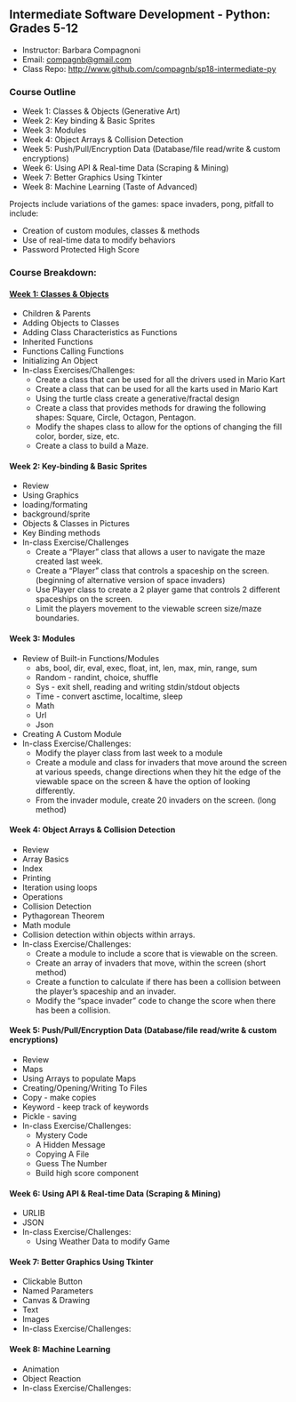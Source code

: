 ## Intermediate Software Development - Python: Grades 5-12
* Instructor: Barbara Compagnoni
* Email: compagnb@gmail.com
* Class Repo: http://www.github.com/compagnb/sp18-intermediate-py

### Course Outline
* Week 1: Classes & Objects (Generative Art)
* Week 2: Key binding & Basic Sprites
* Week 3: Modules
* Week 4: Object Arrays & Collision Detection
* Week 5: Push/Pull/Encryption Data (Database/file read/write & custom encryptions)
* Week 6: Using API & Real-time Data (Scraping & Mining) 
* Week 7: Better Graphics Using Tkinter
* Week 8: Machine Learning (Taste of Advanced)

Projects include variations of the games: space invaders, pong, pitfall to include:
* Creation of custom modules, classes & methods
* Use of real-time data to modify behaviors 
* Password Protected High Score

### Course Breakdown:

#### [Week 1: Classes & Objects](week1.md)
* Children & Parents
* Adding Objects to Classes
* Adding Class Characteristics as Functions
* Inherited Functions
* Functions Calling Functions
* Initializing An Object
* In-class Exercises/Challenges: 
    * Create a class that can be used for all the drivers used in Mario Kart
    * Create a class that can be used for all the karts used in Mario Kart
    * Using the turtle class create a generative/fractal design
    * Create a class that provides methods for drawing the following shapes: Square, Circle, Octagon, Pentagon.
    * Modify the shapes class to allow for the options of changing the fill color, border, size, etc.
    * Create a class to build a Maze.

#### Week 2: Key-binding & Basic Sprites
* Review
* Using Graphics
* loading/formating
* background/sprite
* Objects & Classes in Pictures
* Key Binding methods
* In-class Exercise/Challenges
    * Create a “Player” class that allows a user to navigate the maze created last week.
    * Create a “Player” class that controls a spaceship on the screen. (beginning of alternative version of space invaders)
    * Use Player class to create a 2 player game that controls 2 different spaceships on the screen.
    * Limit the players movement to the viewable screen size/maze boundaries.

#### Week 3: Modules
* Review of Built-in Functions/Modules
    * abs, bool, dir, eval, exec, float, int, len, max, min, range, sum
    * Random - randint, choice, shuffle
    * Sys - exit shell, reading and writing stdin/stdout objects
    * Time - convert asctime, localtime, sleep
    * Math
    * Url
    * Json
* Creating A Custom Module
* In-class Exercise/Challenges:
    * Modify the player class from last week to a module
    * Create a module and class for invaders that move around the screen at various speeds, change directions when they hit the edge of the viewable space on the screen & have the option of looking differently.
    * From the invader module, create 20 invaders on the screen. (long method)

#### Week 4: Object Arrays & Collision Detection
* Review
* Array Basics
* Index
* Printing
* Iteration using loops
* Operations
* Collision Detection
* Pythagorean Theorem
* Math module
* Collision detection within objects within arrays.
* In-class Exercise/Challenges:
    * Create a module to include a score that is viewable on the screen.
    * Create an array of invaders that move, within the screen (short method)
    * Create a function to calculate if there has been a collision between the player’s spaceship and an invader. 
    * Modify the “space invader” code to change the score when there has been a collision.

#### Week 5: Push/Pull/Encryption Data (Database/file read/write & custom encryptions)
* Review
* Maps
* Using Arrays to populate Maps
* Creating/Opening/Writing To Files
* Copy - make copies
* Keyword - keep track of keywords
* Pickle - saving
* In-class Exercise/Challenges:
    * Mystery Code
    * A Hidden Message
    * Copying A File
    * Guess The Number
    * Build high score component

#### Week 6: Using API & Real-time Data (Scraping & Mining) 
* URLIB
* JSON
* In-class Exercise/Challenges:
    * Using Weather Data to modify Game

#### Week 7: Better Graphics Using Tkinter
* Clickable Button
* Named Parameters
* Canvas & Drawing
* Text
* Images
* In-class Exercise/Challenges:


#### Week 8: Machine Learning 
* Animation
* Object Reaction
* In-class Exercise/Challenges:

